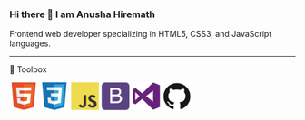 ### Hi there 👋 I am Anusha Hiremath

Frontend web developer specializing in HTML5, CSS3, and JavaScript languages.

-----

🧰 Toolbox

<img src="https://github.com/devicons/devicon/blob/master/icons/html5/html5-original.svg" alt="html5" height="50" width="50"/>        <img src="https://github.com/devicons/devicon/blob/master/icons/css3/css3-original.svg" alt="css3" height="50" width="50"/>     <img src="https://github.com/devicons/devicon/blob/master/icons/javascript/javascript-original.svg" alt="javascript" height="50" width="50"/>  <img src="https://github.com/devicons/devicon/blob/master/icons/bootstrap/bootstrap-plain.svg" alt="bootstrap" height="50" width="50"/>    <img src="https://github.com/devicons/devicon/blob/master/icons/visualstudio/visualstudio-plain.svg" alt="visualstudio" height="50" width="50"/>     <img src="https://github.com/devicons/devicon/blob/master/icons/github/github-original.svg" alt="github" height="50" width="50"/>





